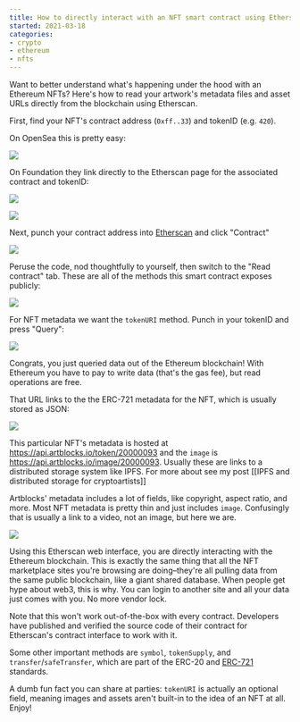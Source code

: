 ```yaml
---
title: How to directly interact with an NFT smart contract using Etherscan
started: 2021-03-18
categories:
- crypto
- ethereum
- nfts
---
```


Want to better understand what's happening under the hood with an Ethereum NFTs? Here's how to read your artwork's metadata files and asset URLs directly from the blockchain using Etherscan.

First, find your NFT's contract address (`0xff..33`) and tokenID (e.g. `420`). 

On OpenSea this is pretty easy:

[![](https://dl.dropboxusercontent.com/s%2Fneozs9shb5dd61j%2FScreen%2520Shot%25202021-03-18%2520at%252011-36-21%2520Sentience%252093%2520-%2520Art%2520Blocks%2520Playground%2520%2520OpenSea%2520.png)](https://opensea.io/assets/0xa7d8d9ef8d8ce8992df33d8b8cf4aebabd5bd270/20000093)

On Foundation they link directly to the Etherscan page for the associated contract and tokenID:

[![](https://dl.dropboxusercontent.com/s%2Fs2306gwob5kqdm2%2FScreen%2520Shot%25202021-03-18%2520at%252012-03-41%2520FVCKMALLER%2520%2520CRYSTALIZE%2520%2520Foundation%2520.png)](https://foundation.app/justinmaller/fvckmaller-crystalize-9150)

![](https://dl.dropboxusercontent.com/s%2F90h1no9y2egs7nm%2FScreen%2520Shot%25202021-03-18%2520at%252012-01-44%2520FND%2520NFT%2520%2528FNDNFT%2529%2520Token%2520Tracker%2520%2520Etherscan%2520.png)

Next, punch your contract address into [Etherscan](https://etherscan.io) and click "Contract"

![](https://dl.dropboxusercontent.com/s%2Fcyo7cep1kfvs9dr%2FScreen%2520Shot%25202021-03-18%2520at%252011-38-36%2520GenArt721Core%2520%25200xa7d8d9ef8d8ce8992df33d8b8cf4aebabd5bd270%2520.png)

Peruse the code, nod thoughtfully to yourself, then switch to the "Read contract" tab. These are all of the methods this smart contract exposes publicly:

![](https://dl.dropboxusercontent.com/s%2Fkjk99qvtey26k4b%2FScreen%2520Shot%25202021-03-18%2520at%252011-45-45%2520GenArt721Core%2520%25200xa7d8d9ef8d8ce8992df33d8b8cf4aebabd5bd270%2520.png)

For NFT metadata we want the `tokenURI` method. Punch in your tokenID and press "Query":

![](https://dl.dropboxusercontent.com/s%2Fu86hs93ar5dquih%2FScreen%2520Shot%25202021-03-18%2520at%252011-50-19%2520GenArt721Core%2520%25200xa7d8d9ef8d8ce8992df33d8b8cf4aebabd5bd270%2520.png%2528990293801%2529.png.png)

Congrats, you just queried data out of the Ethereum blockchain! With Ethereum you have to pay to write data (that's the gas fee), but read operations are free.

That URL links to the the ERC-721 metadata for the NFT, which is usually stored as JSON:

[![](https://dl.dropboxusercontent.com/s%2F0th781a7a032aio%2FScreen%2520Shot%25202021-03-18%2520at%252011-51-43%2520Mozilla%2520Firefox%2520.png)](https://api.artblocks.io/token/20000093)

This particular NFT's metadata is hosted at https://api.artblocks.io/token/20000093 and the `image` is https://api.artblocks.io/image/20000093. Usually these are links to a distributed storage system like IPFS. For more about see my post [[IPFS and distributed storage for cryptoartists]]

Artblocks' metadata includes a lot of fields, like copyright, aspect ratio, and more. Most NFT metadata is pretty thin and just includes `image`. Confusingly that is usually a link to a video, not an image, but here we are.

[![](https://dl.dropboxusercontent.com/s%2Fqktg6qi1hb2rela%2FScreen%2520Shot%25202021-03-18%2520at%252011-52-35%2520Mozilla%2520Firefox%2520.png)](https://ipfs.io/ipfs/Qma6WWxiXJXstMqWGetESjd8vhVu8YnDefsA2HfVNxn3VD/metadata.json)

Using this Etherscan web interface, you are directly interacting with the Ethereum blockchain. This is exactly the same thing that all the NFT marketplace sites you're browsing are doing–they're all pulling data from the same public blockchain, like a giant shared database. When people get hype about web3, this is why. You can login to another site and all your data just comes with you. No more vendor lock.

Note that this won't work out-of-the-box with every contract. Developers have published and verified the source code of their contract for Etherscan's contract interface to work with it.

Some other important methods are `symbol`, `tokenSupply`, and `transfer`/`safeTransfer`, which are part of the ERC-20 and [ERC-721](https://eips.ethereum.org/EIPS/eip-721) standards. 

A dumb fun fact you can share at parties: `tokenURI` is actually an optional field, meaning images and assets aren't built-in to the idea of an NFT at all. Enjoy!
